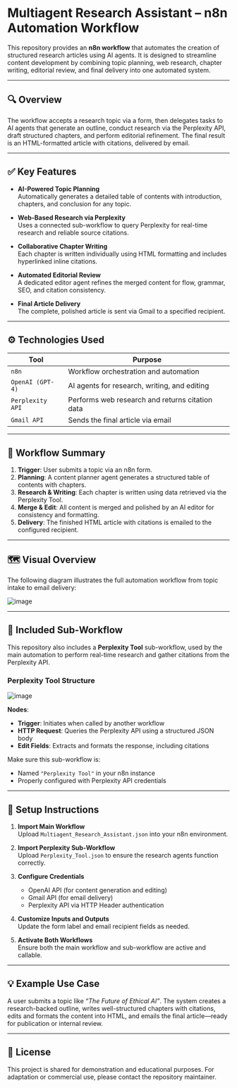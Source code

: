 # Multiagent Research Assistant – n8n Automation Workflow

This repository provides an **n8n workflow** that automates the creation of structured research articles using AI agents. It is designed to streamline content development by combining topic planning, web research, chapter writing, editorial review, and final delivery into one automated system.

---

## 🔍 Overview

The workflow accepts a research topic via a form, then delegates tasks to AI agents that generate an outline, conduct research via the Perplexity API, draft structured chapters, and perform editorial refinement. The final result is an HTML-formatted article with citations, delivered by email.

---

## ✅ Key Features

- **AI-Powered Topic Planning**  
  Automatically generates a detailed table of contents with introduction, chapters, and conclusion for any topic.

- **Web-Based Research via Perplexity**  
  Uses a connected sub-workflow to query Perplexity for real-time research and reliable source citations.

- **Collaborative Chapter Writing**  
  Each chapter is written individually using HTML formatting and includes hyperlinked inline citations.

- **Automated Editorial Review**  
  A dedicated editor agent refines the merged content for flow, grammar, SEO, and citation consistency.

- **Final Article Delivery**  
  The complete, polished article is sent via Gmail to a specified recipient.

---

## ⚙️ Technologies Used

| Tool               | Purpose                                                   |
|--------------------|-----------------------------------------------------------|
| `n8n`              | Workflow orchestration and automation                     |
| `OpenAI (GPT-4)`   | AI agents for research, writing, and editing              |
| `Perplexity API`   | Performs web research and returns citation data           |
| `Gmail API`        | Sends the final article via email                         |

---

## 🧩 Workflow Summary

1. **Trigger**: User submits a topic via an n8n form.
2. **Planning**: A content planner agent generates a structured table of contents with chapters.
3. **Research & Writing**: Each chapter is written using data retrieved via the Perplexity Tool.
4. **Merge & Edit**: All content is merged and polished by an AI editor for consistency and formatting.
5. **Delivery**: The finished HTML article with citations is emailed to the configured recipient.

---

## 🗺️ Visual Overview

The following diagram illustrates the full automation workflow from topic intake to email delivery:

![image](https://github.com/user-attachments/assets/c81404b7-a1e4-4888-b244-ed0d21568450)


---

## 🔗 Included Sub-Workflow

This repository also includes a **Perplexity Tool** sub-workflow, used by the main automation to perform real-time research and gather citations from the Perplexity API.

### Perplexity Tool Structure

![image](https://github.com/user-attachments/assets/6bf20ae1-0f55-44d1-b262-f42c33470a8e)


**Nodes**:
- **Trigger**: Initiates when called by another workflow
- **HTTP Request**: Queries the Perplexity API using a structured JSON body
- **Edit Fields**: Extracts and formats the response, including citations

Make sure this sub-workflow is:
- Named `"Perplexity Tool"` in your n8n instance
- Properly configured with Perplexity API credentials

---

## 🚀 Setup Instructions

1. **Import Main Workflow**  
   Upload `Multiagent_Research_Assistant.json` into your n8n environment.

2. **Import Perplexity Sub-Workflow**  
   Upload `Perplexity_Tool.json` to ensure the research agents function correctly.

3. **Configure Credentials**  
   - OpenAI API (for content generation and editing)  
   - Gmail API (for email delivery)  
   - Perplexity API via HTTP Header authentication

4. **Customize Inputs and Outputs**  
   Update the form label and email recipient fields as needed.

5. **Activate Both Workflows**  
   Ensure both the main workflow and sub-workflow are active and callable.

---

## 💡 Example Use Case

A user submits a topic like *“The Future of Ethical AI”*. The system creates a research-backed outline, writes well-structured chapters with citations, edits and formats the content into HTML, and emails the final article—ready for publication or internal review.

---

## 📄 License

This project is shared for demonstration and educational purposes. For adaptation or commercial use, please contact the repository maintainer.
